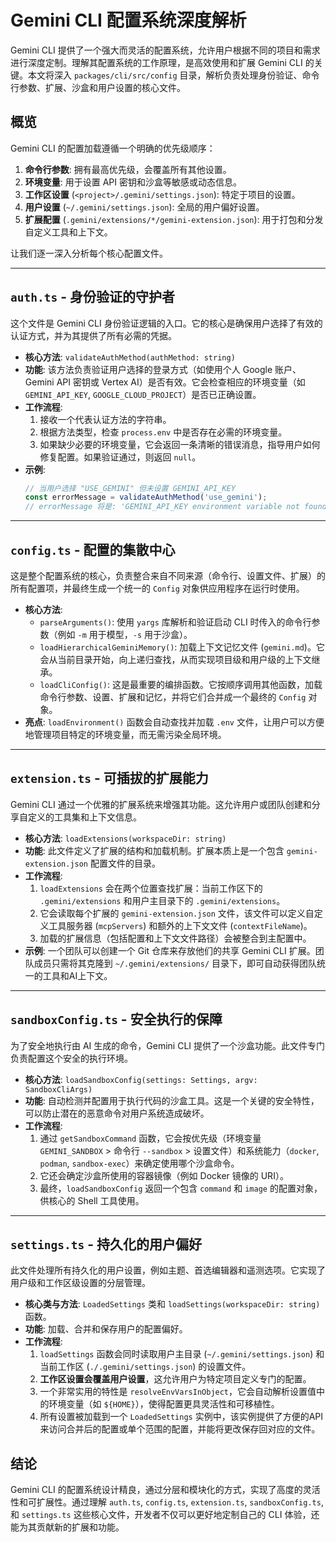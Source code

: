 # Gemini CLI 配置系统深度解析

Gemini CLI 提供了一个强大而灵活的配置系统，允许用户根据不同的项目和需求进行深度定制。理解其配置系统的工作原理，是高效使用和扩展 Gemini CLI 的关键。本文将深入 `packages/cli/src/config` 目录，解析负责处理身份验证、命令行参数、扩展、沙盒和用户设置的核心文件。

## 概览

Gemini CLI 的配置加载遵循一个明确的优先级顺序：

1.  **命令行参数**: 拥有最高优先级，会覆盖所有其他设置。
2.  **环境变量**: 用于设置 API 密钥和沙盒等敏感或动态信息。
3.  **工作区设置** (`<project>/.gemini/settings.json`): 特定于项目的设置。
4.  **用户设置** (`~/.gemini/settings.json`): 全局的用户偏好设置。
5.  **扩展配置** (`.gemini/extensions/*/gemini-extension.json`): 用于打包和分发自定义工具和上下文。

让我们逐一深入分析每个核心配置文件。

---

## `auth.ts` - 身份验证的守护者

这个文件是 Gemini CLI 身份验证逻辑的入口。它的核心是确保用户选择了有效的认证方式，并为其提供了所有必需的凭据。

- **核心方法**: `validateAuthMethod(authMethod: string)`
- **功能**: 该方法负责验证用户选择的登录方式（如使用个人 Google 账户、Gemini API 密钥或 Vertex AI）是否有效。它会检查相应的环境变量（如 `GEMINI_API_KEY`, `GOOGLE_CLOUD_PROJECT`）是否已正确设置。
- **工作流程**:
  1.  接收一个代表认证方法的字符串。
  2.  根据方法类型，检查 `process.env` 中是否存在必需的环境变量。
  3.  如果缺少必要的环境变量，它会返回一条清晰的错误消息，指导用户如何修复配置。如果验证通过，则返回 `null`。
- **示例**:
  ```typescript
  // 当用户选择 "USE_GEMINI" 但未设置 GEMINI_API_KEY
  const errorMessage = validateAuthMethod('use_gemini');
  // errorMessage 将是: 'GEMINI_API_KEY environment variable not found...'
  ```

---

## `config.ts` - 配置的集散中心

这是整个配置系统的核心，负责整合来自不同来源（命令行、设置文件、扩展）的所有配置项，并最终生成一个统一的 `Config` 对象供应用程序在运行时使用。

- **核心方法**:
  - `parseArguments()`: 使用 `yargs` 库解析和验证启动 CLI 时传入的命令行参数（例如 `-m` 用于模型，`-s` 用于沙盒）。
  - `loadHierarchicalGeminiMemory()`: 加载上下文记忆文件 (`gemini.md`)。它会从当前目录开始，向上递归查找，从而实现项目级和用户级的上下文继承。
  - `loadCliConfig()`: 这是最重要的编排函数。它按顺序调用其他函数，加载命令行参数、设置、扩展和记忆，并将它们合并成一个最终的 `Config` 对象。
- **亮点**: `loadEnvironment()` 函数会自动查找并加载 `.env` 文件，让用户可以方便地管理项目特定的环境变量，而无需污染全局环境。

---

## `extension.ts` - 可插拔的扩展能力

Gemini CLI 通过一个优雅的扩展系统来增强其功能。这允许用户或团队创建和分享自定义的工具集和上下文信息。

- **核心方法**: `loadExtensions(workspaceDir: string)`
- **功能**: 此文件定义了扩展的结构和加载机制。扩展本质上是一个包含 `gemini-extension.json` 配置文件的目录。
- **工作流程**:
  1.  `loadExtensions` 会在两个位置查找扩展：当前工作区下的 `.gemini/extensions` 和用户主目录下的 `.gemini/extensions`。
  2.  它会读取每个扩展的 `gemini-extension.json` 文件，该文件可以定义自定义工具服务器 (`mcpServers`) 和额外的上下文文件 (`contextFileName`)。
  3.  加载的扩展信息（包括配置和上下文文件路径）会被整合到主配置中。
- **示例**:
  一个团队可以创建一个 Git 仓库来存放他们的共享 Gemini CLI 扩展。团队成员只需将其克隆到 `~/.gemini/extensions/` 目录下，即可自动获得团队统一的工具和AI上下文。

---

## `sandboxConfig.ts` - 安全执行的保障

为了安全地执行由 AI 生成的命令，Gemini CLI 提供了一个沙盒功能。此文件专门负责配置这个安全的执行环境。

- **核心方法**: `loadSandboxConfig(settings: Settings, argv: SandboxCliArgs)`
- **功能**: 自动检测并配置用于执行代码的沙盒工具。这是一个关键的安全特性，可以防止潜在的恶意命令对用户系统造成破坏。
- **工作流程**:
  1.  通过 `getSandboxCommand` 函数，它会按优先级（环境变量 `GEMINI_SANDBOX` > 命令行 `--sandbox` > 设置文件）和系统能力（`docker`, `podman`, `sandbox-exec`）来确定使用哪个沙盒命令。
  2.  它还会确定沙盒所使用的容器镜像（例如 Docker 镜像的 URI）。
  3.  最终，`loadSandboxConfig` 返回一个包含 `command` 和 `image` 的配置对象，供核心的 Shell 工具使用。

---

## `settings.ts` - 持久化的用户偏好

此文件处理所有持久化的用户设置，例如主题、首选编辑器和遥测选项。它实现了用户级和工作区级设置的分层管理。

- **核心类与方法**: `LoadedSettings` 类和 `loadSettings(workspaceDir: string)` 函数。
- **功能**: 加载、合并和保存用户的配置偏好。
- **工作流程**:
  1.  `loadSettings` 函数会同时读取用户主目录 (`~/.gemini/settings.json`) 和当前工作区 (`./.gemini/settings.json`) 的设置文件。
  2.  **工作区设置会覆盖用户设置**，这允许用户为特定项目定义专门的配置。
  3.  一个非常实用的特性是 `resolveEnvVarsInObject`，它会自动解析设置值中的环境变量（如 `${HOME}`），使得配置更具灵活性和可移植性。
  4.  所有设置被加载到一个 `LoadedSettings` 实例中，该实例提供了方便的API来访问合并后的配置或单个范围的配置，并能将更改保存回对应的文件。

## 结论

Gemini CLI 的配置系统设计精良，通过分层和模块化的方式，实现了高度的灵活性和可扩展性。通过理解 `auth.ts`, `config.ts`, `extension.ts`, `sandboxConfig.ts`, 和 `settings.ts` 这些核心文件，开发者不仅可以更好地定制自己的 CLI 体验，还能为其贡献新的扩展和功能。
